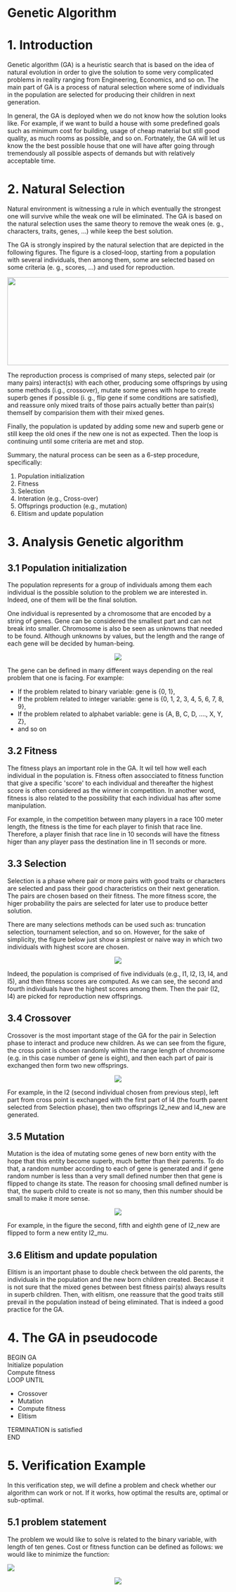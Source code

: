 # Genetic Algorithm
# 1. Introduction
Genetic algorithm (GA) is a heuristic search that is based on the idea of natural evolution in order to give the solution to some very complicated problems in reality ranging from Engineering, Economics, and so on. The main part of GA is a process of natural selection where some of individuals in the population are selected for producing their children in next generation. 

In general, the GA is deployed when we do not know how the solution looks like. For example, if we want to build a house with some predefined goals such as minimum cost for building, usage of cheap material but still good quality, as much rooms as possible, and so on. Fortnately, the GA will let us know the the best possible house that one will have after going through tremendously all possible aspects of demands but with relatively acceptable time.

# 2. Natural Selection
Natural environment is witnessing a rule in which eventually the strongest one will survive while the weak one will be eliminated. The GA is based on the natural selection uses the same theory to remove the weak ones (e. g., characters, traits, genes, ...) while keep the best solution. 

The GA is strongly inspired by the natural selection that are depicted in the following figures. The figure is a closed-loop, starting from a population with several individuals, then among them, some are selected based on some criteria (e. g., scores, ...) and used for reproduction. 

<p align="center">
  <img  width="600" height="200" src="https://github.com/MossyFighting/Optimization/blob/master/images/GA_general.png" />
</p>

The reproduction process is comprised of many steps, selected pair (or many pairs) interact(s) with each other, producing some offsprings by using some methods (i.g., crossover), mutate some genes with hope to create superb genes if possible (i. g., flip gene if some conditions are satisfied), and reassure only mixed traits of those pairs actually better than pair(s) themself by comparision them with their mixed genes. 

Finally, the population is updated by adding some new and superb gene or still keep the old ones if the new one is not as expected. Then the loop is continuing until some criteria are met and stop. 

Summary, the natural process can be seen as a 6-step procedure, specifically:
1. Population initialization 
2. Fitness 
3. Selection 
4. Interation (e.g., Cross-over)
5. Offsprings production (e.g., mutation)
6. Elitism and update population 

# 3. Analysis Genetic algorithm
## 3.1 Population initialization 
The population represents for a group of individuals among them each individual is the possible solution to the problem we are interested in. Indeed, one of them will be the final solution. 

One individual is represented by a chromosome that are encoded by a string of genes. Gene can be considered the smallest part and can not break into smaller. Chromosome is also be seen as unknowns that needed to be found. Although unknowns by values, but the length and the range of each gene will be decided by human-being. 

<p align="center">
  <img   src="https://github.com/MossyFighting/Optimization/blob/master/images/Population_fitness.png" />
</p>

The gene can be defined in many different ways depending on the real problem that one is facing. For example:
* If the problem related to binary variable: gene is {0, 1},
* If the problem related to integer variable: gene is {0, 1, 2, 3, 4, 5, 6, 7, 8, 9},
* If the problem related to alphabet variable: gene is {A, B, C, D, ...., X, Y, Z},
* and so on

## 3.2 Fitness
The fitness plays an important role in the GA. It wil tell how well each individual in the population is. Fitness often assocciated to fitness function that give a specific 'score' to each individual and thereafter the highest score is often considered as the winner in competition. In another word, fitness is also related to the possibility that each individual has after some manipulation.   

For example, in the competition between many players in a race 100 meter length, the fitness is the time for each player to finish that race line. Therefore, a player finish that race line in 10 seconds will have the fitness higer than any player pass the destination line in 11 seconds or more.

## 3.3 Selection
Selection is a phase where pair or more pairs with good traits or characters are selected and pass their good characteristics on their next generation. The pairs are chosen based on their fitness. The more fitness score, the higer probability the pairs are selected for later use to produce better solution.

There are many selections methods can be used such as: truncation selection, tournament selection, and so on. However, for the sake of simplicity, the figure below just show a simplest or naive way in which two individuals with highest score are chosen.

<p align="center">
  <img   src="https://github.com/MossyFighting/Optimization/blob/master/images/fitness.png" />
</p>

Indeed, the population is comprised of five individuals (e.g., I1, I2, I3, I4, and I5), and then fitness scores are computed. As we can see, the second and fourth individuals have the highest scores among them.  Then the pair (I2, I4) are picked for reproduction new offsprings. 

## 3.4 Crossover
Crossover is the most important stage of the GA for the pair in Selection phase to interact and produce new children. As we can see from the figure, the cross point is chosen randomly within the range length of chromosome (e.g. in this case number of gene is eight), and then each part of pair is exchanged then form two new offsprings. 

<p align="center">
  <img   src="https://github.com/MossyFighting/Optimization/blob/master/images/Crossover.png" />
</p>

For example, in the I2 (second individual chosen from previous step), left part from cross point is exchanged with the first part of I4 (the fourth parent selected from Selection phase), then two offsprings I2_new and I4_new are generated.

## 3.5 Mutation
Mutation is the idea of mutating some genes of new born entity with the hope that this entity become superb, much better than their parents. To do that, a random number according to each of gene is generated and if gene random number is less than a very small defined number then that gene is flipped to change its state. 
The reason for choosing small defined number is that, the superb child to create is not so many, then this number should be small to make it more sense.

<p align="center">
  <img   src="https://github.com/MossyFighting/Optimization/blob/master/images/Mutation.png" />
</p>

For example, in the figure the second, fifth and eighth gene of I2_new are flipped to form a new entity I2_mu. 

## 3.6 Elitism and update population
Elitism is an important phase to double check between the old parents, the individuals in the population and the new born children created. Because it is not sure that the mixed genes between best fitness pair(s) always results in superb children. Then, with elitism, one reassure that the good traits still prevail in the population instead of being eliminated. That is indeed a good practice for the GA. 

# 4. The GA in pseudocode 

BEGIN GA<br/>
Initialize population<br/>
Compute fitness<br/>
LOOP UNTIL<br/>

* Crossover
* Mutation
* Compute fitness
* Elitism

TERMINATION is satisfied<br/>
END

# 5. Verification Example
In this verification step, we will define a problem and check whether our algorithm can work or not. If it works, how optimal the results are, optimal or sub-optimal.

## 5.1 problem statement
The problem we would like to solve is related to the binary variable, with length of ten genes. Cost or fitness function can be defined as follows:
we would like to minimize the function:

<img src="https://render.githubusercontent.com/render/math?math=f(x) = 1.1 \times x_1 %2B 1.7 \times x_2 - 2.2 \times x_3 - 1.6 \times x_4 %2B 0.4 \times x_5 - 3.1 \times x_6 %2B 4.3 \times x_7 - 0.1 \times x_8 - 3.5 \times x_9 %2B 2.4 \times x_10">

<p align="center">
  <img   src="https://github.com/MossyFighting/Optimization/blob/master/images/run_example.png" />
</p>
